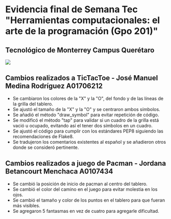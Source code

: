 # Evidencia final de Semana Tec "Herramientas computacionales: el arte de la programación (Gpo 201)"

##  Tecnológico de Monterrey Campus Querétaro


![](https://encrypted-tbn0.gstatic.com/images?q=tbn:ANd9GcQ8aoIdKZxX5lSMNHCzY8Y8j0MJ21Qb9REHowMH0-cUdHkp0cXSKoUVe_jMTQD2DLBtCV0&usqp=CAU)

## Cambios realizados a TicTacToe - José Manuel Medina Rodríguez A01706212
- Se cambiaron los colores de la "X" y la "O", del fondo y de las líneas de la grilla del tablero.
- Se ajustó el tamaño de la "X" y la "O" y se centraron ambos símbolos.
- Se añadió el método "draw_symbol" para evitar repetición de código.
- Se modificó el método "tap" para validar si un cuadro de la grilla está vació u ocupado, evitando así el tener dos símbolos en un cuadro.
- Se ajustó el código para cumplir con los estándares PEP8 siguiendo las recomendaciones de Flake8.
- Se tradujeron los comentarios existentes al español y se añadieron otros donde se consideró pertinente.


## Cambios realizados a juego de Pacman  - Jordana Betancourt Menchaca A0107434

- Se cambió la posición de inicio de pacman al centro del tablero.
- Se cambió el color del camino en el juego para evitar molestia en los ojos.
- Se cambió el tamaño y color de los puntos en el tablero para que fueran más visibles.
- Se agregaron 5 fantasmas en vez de cuatro para agregarle dificultad.
